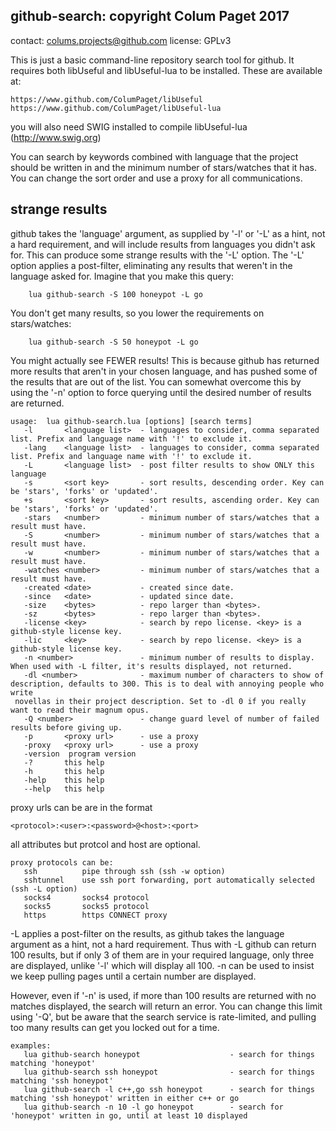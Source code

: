 ## github-search: copyright Colum Paget 2017
contact: colums.projects@github.com
license: GPLv3

This is just a basic command-line repository search tool for github. It requires both libUseful and libUseful-lua to be installed. These are available at:

```
https://www.github.com/ColumPaget/libUseful 
https://www.github.com/ColumPaget/libUseful-lua 
```

you will also need SWIG installed to compile libUseful-lua (http://www.swig.org)


You can search by keywords combined with language that the project should be written in and the minimum number of stars/watches that it has. You can change the sort order and use a proxy for all communications.

## strange results

github takes the 'language' argument, as supplied by '-l' or '-L' as a hint, not a hard requirement, and will include results from languages you didn't ask for. This can produce some strange results with the '-L' option. The '-L' option applies a post-filter, eliminating any results that weren't in the language asked for. Imagine that you make this query:

```
	lua github-search -S 100 honeypot -L go
```

You don't get many results, so you lower the requirements on stars/watches:

```
	lua github-search -S 50 honeypot -L go
```

You might actually see FEWER results! This is because github has returned more results that aren't in your chosen language, and has pushed some of the results that are out of the list. You can somewhat overcome this by using the '-n' option to force querying until the desired number of results are returned.


```
usage:  lua github-search.lua [options] [search terms]
   -l       <language list>  - languages to consider, comma separated list. Prefix and language name with '!' to exclude it.
   -lang    <language list>  - languages to consider, comma separated list. Prefix and language name with '!' to exclude it.
   -L       <language list>  - post filter results to show ONLY this language
   -s       <sort key>       - sort results, descending order. Key can be 'stars', 'forks' or 'updated'.
   +s       <sort key>       - sort results, ascending order. Key can be 'stars', 'forks' or 'updated'.
   -stars   <number>         - minimum number of stars/watches that a result must have.
   -S       <number>         - minimum number of stars/watches that a result must have.
   -w       <number>         - minimum number of stars/watches that a result must have.
   -watches <number>         - minimum number of stars/watches that a result must have.
   -created <date>           - created since date.
   -since   <date>           - updated since date.
   -size    <bytes>          - repo larger than <bytes>.
   -sz      <bytes>          - repo larger than <bytes>.
   -license <key>            - search by repo license. <key> is a github-style license key.
   -lic     <key>            - search by repo license. <key> is a github-style license key.
   -n <number>               - minimum number of results to display. When used with -L filter, it's results displayed, not returned.
   -dl <number>              - maximum number of characters to show of description, defaults to 300. This is to deal with annoying people who write
 novellas in their project description. Set to -dl 0 if you really want to read their magnum opus.
   -Q <number>               - change guard level of number of failed results before giving up.
   -p       <proxy url>      - use a proxy
   -proxy   <proxy url>      - use a proxy
   -version  program version
   -?       this help
   -h       this help
   -help    this help
   --help   this help

```

proxy urls can be are in the format 
```
<protocol>:<user>:<password>@<host>:<port>
```

all attributes but protcol and host are optional.

```
proxy protocols can be:
   ssh          pipe through ssh (ssh -w option)
   sshtunnel    use ssh port forwarding, port automatically selected (ssh -L option)
   socks4       socks4 protocol
   socks5       socks5 protocol
   https        https CONNECT proxy

```

-L applies a post-filter on the results, as github takes the language argument as a hint, not a hard requirement. Thus with -L github can return 100 results, but if only 3 of them are in your required language, only three are displayed, unlike '-l' which will display all 100. -n can be used to insist we keep pulling pages until a certain number are displayed.

However, even if '-n' is used, if more than 100 results are returned with no matches displayed, the search will return an error. You can change this limit using '-Q', but be aware that the search service is rate-limited, and pulling too many results can get you locked out for a time.

```
examples:
   lua github-search honeypot                    - search for things matching 'honeypot'
   lua github-search ssh honeypot                - search for things matching 'ssh honeypot'
   lua github-search -l c++,go ssh honeypot      - search for things matching 'ssh honeypot' written in either c++ or go
   lua github-search -n 10 -l go honeypot        - search for 'honeypot' written in go, until at least 10 displayed
```
